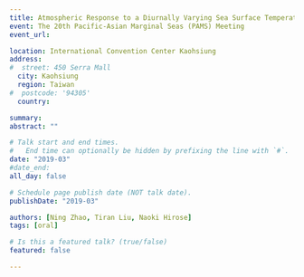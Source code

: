 ```yaml
---
title: Atmospheric Response to a Diurnally Varying Sea Surface Temperature in the Tsushima Strait Area
event: The 20th Pacific-Asian Marginal Seas (PAMS) Meeting
event_url: 

location: International Convention Center Kaohsiung
address:
#  street: 450 Serra Mall
  city: Kaohsiung
  region: Taiwan
#  postcode: '94305'
  country:

summary:
abstract: ""

# Talk start and end times.
#   End time can optionally be hidden by prefixing the line with `#`.
date: "2019-03"
#date_end: 
all_day: false

# Schedule page publish date (NOT talk date).
publishDate: "2019-03"

authors: [Ning Zhao, Tiran Liu, Naoki Hirose]
tags: [oral]

# Is this a featured talk? (true/false)
featured: false

---
```

